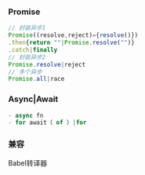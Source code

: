 ### Promise

~~~js
// 封装异步1
Promise((resolve,reject)={resolve()})
.then{return ""|Promise.resolve("")}
.catch|finally
// 封装异步2
Promise.resolve|reject
// 多个异步
Promise.all|race
~~~

### Async|Await

~~~js
- async fn
- for await（ of ）|for
~~~

### 兼容

Babel转译器